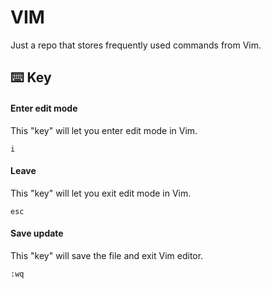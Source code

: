 # VIM

Just a repo that stores frequently used commands from Vim.

## ⌨️ Key

#### Enter edit mode

This "key" will let you enter edit mode in Vim.

```
i
```

#### Leave

This "key" will let you exit edit mode in Vim.

```
esc
```

#### Save update

This "key" will save the file and exit Vim editor.

```
:wq
```
